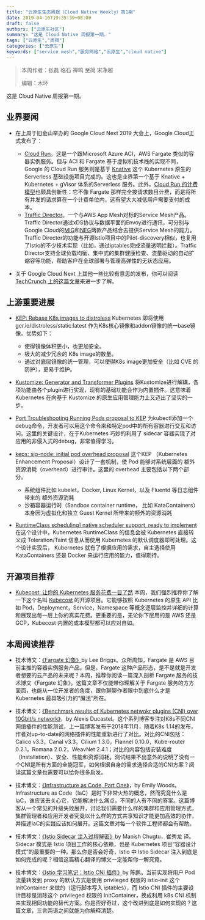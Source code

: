 ```yaml
---
title: "云原生生态周报（Cloud Native Weekly）第1期"
date: 2019-04-16T19:35:39+08:00
draft: false
authors: ["云原生社区"]
summary: "这是 Cloud Native 周报第一期。"
tags: ["云原生","周报"]
categories: ["云原生"]
keywords: ["service mesh","服务网格","云原生","cloud native"]
---
```


> 本周作者：张磊 临石 禅鸣 至简 宋净超
>
> 编辑：木环

这是 Cloud Native 周报第一期。

## 业界要闻

- 在上周于旧金山举办的 Google Cloud Next 2019 大会上，Google Cloud正式发布了：
   - [Cloud Run](https://cloud.google.com/run/)。这是一个跟Microsoft Azure ACI，AWS Fargate 类似的容器实例服务。但与 ACI 和 Fargate 基于虚拟机技术栈的实现不同，Google 的 Cloud Run 服务则是基于 [Knative](https://github.com/knative/) 这个 Kubernetes 原生的 Serverless 基础设施项目完成的。这也是业界第一个基于 Knative + Kubernetes + gVisor 体系的Serverless 服务。此外，[Cloud Run 的计费模型](https://cloud.google.com/run/pricing)也颇具创新性：它不像 Fargate 那样完全按请求数目计费，而是将所有并发的请求算在一个计费单位内，这有望大大减低用户需要支付的成本。
   -  [Traffic Director](https://cloud.google.com/traffic-director/)。一个与AWS App Mesh对标的Service Mesh产品。Traffic Director通过xDS协议与数据平面的Envoy进行通讯，可分别与Google Cloud的[MIG](https://cloud.google.com/compute/docs/instance-groups/)和[NEG](https://cloud.google.com/load-balancing/docs/negs/)两款产品结合去提供Service Mesh的能力。Traffic Director的功能与开源Istio项目中的Pilot-discovery相似，也复用了Istio的不少技术实现（比如，通过iptables完成流量透明拦截）。Traffic Director支持全球负载均衡、集中式的集群健康检查、流量驱动的自动扩缩容等功能，帮助客户在全球部署与管理高弹性的无状态应用。

- 关于 Google Cloud Next 上其他一些比较有意思的发布，你可以阅读 [TechCrunch 上的这篇文章](https://techcrunch.com/2019/04/10/the-6-most-important-announcements-from-google-cloud-next-2019/)来进一步了解。

## 上游重要进展

- [KEP: Rebase K8s images to distroless](https://github.com/kubernetes/enhancements/pull/900)  Kubernetes 即将使用 gcr.io/distroless/static:latest 作为K8s核心镜像和addon镜像的统一base镜像。优势如下：
   - 使得镜像体积更小，也更加安全。
   - 极大的减少冗余的 K8s image的数量。
   - 通过对底层镜像的统一管理，可以使得K8s image更加安全（比如 CVE 的防护），更易于维护。

- [Kustomize: Generator and Transformer Plugins](https://github.com/kubernetes/enhancements/pull/906/files) 将Kustomize进行解耦，各项功能由各个plugin进行实现，现有的基础功能会作为内置插件。这意味着 Kubernetes 在向基于 Kustomize 的原生应用管理能力上又迈出了坚实的一步。

- [Port Troubleshooting Running Pods proposal to KEP](https://github.com/kubernetes/enhancements/pull/830/files) 为kubectl添加一个debug命令，开发者可以用这个命令来和特定pod中的所有容器进行交互和访问。这里的关键设计，在于Kubernetes 巧妙的利用了 sidecar 容器实现了对应用的非侵入式的debug，非常值得学习。

- [keps: sig-node: initial pod overhead proposal](https://github.com/kubernetes/enhancements/pull/887/files) 这个KEP （Kubernetes Enhancement Proposal）设计了一套机制，使 Pod 能够对系统层面的 额外资源消耗（overhead）进行审计。这里的 overhead 主要包括以下两个部分。
  - 系统组件比如 kubelet，Docker, Linux Kernel，以及 Fluentd 等日志组件带来的 额外资源消耗
  - 沙箱容器运行时（Sandbox container runtime， 比如 KataContainers） 本身因为虚拟化和独立 Guest Kernel 所带来的额外的资源消耗

- [RuntimeClass scheduling\] native scheduler support, ready to implement](https://github.com/kubernetes/enhancements/pull/909/files) 在这个设计中，Kubernetes RuntimeClass 的信息会被 Kubernetes 直接转义成 Toleration/Taint 信息从而使用 Kubernetes 的默认调度器即可处理。这个设计实现后， Kubernetes 就有了根据应用的需求，自主选择使用KataContainers 还是 Docker 来运行应用的能力，值得期待。

## 开源项目推荐

- [Kubecost: 让你的 Kubernetes 服务花费一目了然](https://medium.com/kubecost/introducing-kubecost-a-better-approach-to-kubernetes-cost-monitoring-b5450c3ae940) 本周，我们强烈推荐你了解一下这个名叫 [Kubecost](https://github.com/kubecost) 的开源项目。它能够按照 Kubernetes 的原生 API 比如 Pod，Deployment，Service，Namespace 等概念逐层监控并详细的计算和展现出每一层上你的真实花费。更重要的是，无论你下层用的是 AWS 还是 GCP，Kubecost 内置的成本模型都可以应对自如。

## 本周阅读推荐

- 技术博文：[《Fargate 幻象》](https://leebriggs.co.uk/blog/2019/04/13/the-fargate-illusion.html)by Lee Briggs。众所周知，Fargate 是 AWS 目前主推的容器实例服务产品。但是，Fargate 这种产品形态，是不是就是开发者想要的云产品的未来呢？本周，推荐你阅读一篇深入剖析 Fargate 服务的技术博文《Fargate 幻象》。这篇文章不仅能带你理解关于 Fargate 服务的方方面面，也能从一位开发者的角度，跟你聊聊作者眼中到底什么才是 Kubernetes 最具吸引力的“魔法”所在。

- 技术博文：[《Benchmark results of Kubernetes netwokr plugins (CNI) over 10Gbit/s network》](https://itnext.io/benchmark-results-of-kubernetes-network-plugins-cni-over-10gbit-s-network-updated-april-2019-4a9886efe9c4)，by Alexis Ducastel。这个系列博客专注对K8s不同CNI网络插件的性能测试，上一篇博客发布于2018年11月，随着K8s 1.14的发布，作者对up-to-date的网络插件的性能重新进行了对比。对比的CNI包括：Calico v3.3，Canal v3.3，Cilium 1.3.0，Flannel 0.10.0，Kube-router 0.2.1，Romana 2.0.2，WeavNet 2.4.1；对比的内容包括安装难度（Installation）、安全、性能和资源消耗。测试结果不出意外的说明了没有一个CNI是所有方面的全能冠军，如何根据自身的需求选择合适的CNI方案？阅读这篇文章也需要可以给你很多启发。

- 技术博文：[《Infrastructure as Code, Part One》](https://crate.io/a/infrastructure-as-code-part-one/)，by Emily Woods。Infrastructure as Code（IaC）是时下非常火热的概念，然而究竟什么是IaC，谁应该去关心它，它能解决什么痛点，不同的人有不同的答案。这篇博客从一个常见的升级失败展开，讨论我们需要什么样的集群和应用管理方式，集群管理者和应用开发者究竟以什么样的方式共享知识才能更加高效的协作，并描述IaC的实践应该如何展开。这篇文章对每一个软件工程师都会有帮助。

- 技术博文：[《Istio Sidecar 注入过程解密》](http://www.servicemesher.com/blog/data-plane-setup/)by Manish Chugtu，崔秀龙 译。Sidecar 模式是 Istio 项目工作的核心依赖，也是 Kubernetes 项目“容器设计模式”的最重要的一种。那么你是否会好奇，Istio 中 Istio Sidecar 注入到底是如何完成的呢？相信这篇精心翻译的博文一定能帮你一解究竟。

- 技术博文：[《Istio 学习笔记：Istio CNI 插件》](http://www.servicemesher.com/blog/istio-cni-note/)by 陈鹏。当前实现将用户 Pod 流量转发到 proxy 的默认方式是使用 privileged 权限的 istio-init 这个 InitContainer 来做的（运行脚本写入 iptables），而 Istio CNI 插件的主要设计目标是消除这个 privileged 权限的 InitContainer，换成利用 k8s CNI 机制来实现相同功能的替代方案。你是否好奇过，这个改进到底是如何实现的？这篇文章，三言两语之间就能为你解释清楚。
